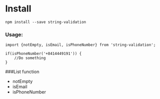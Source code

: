 # Install
`npm install --save string-validation`


### Usage:

```
import {notEmpty, isEmail, isPhoneNumber} from 'string-validation';

if(isPhoneNumber('+8414449191')) {
	//Do something
}

```
###List function

 - notEmpty
 - isEmail
 - isPhoneNumber
